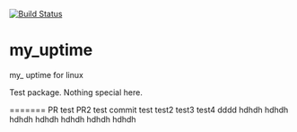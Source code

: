 [![Build Status](https://travis-ci.org/mehmetg/my_uptime.svg?branch=master)](https://travis-ci.org/mehmetg/my_uptime)

# my_uptime

my_ uptime for linux

Test package. Nothing special here.

=======
PR test
PR2 test
commit test
test2
test3
test4
dddd
hdhdh
hdhdh
hdhdh
hdhdh
hdhdh
hdhdh
hdhdh
